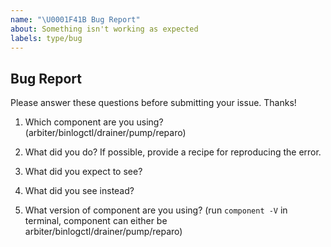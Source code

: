 ```yaml
---
name: "\U0001F41B Bug Report"
about: Something isn't working as expected
labels: type/bug
---
```


## Bug Report

Please answer these questions before submitting your issue. Thanks!

1. Which component are you using?
(arbiter/binlogctl/drainer/pump/reparo)


2. What did you do?
If possible, provide a recipe for reproducing the error.


3. What did you expect to see?



4. What did you see instead?



5. What version of component are you using?
(run `component -V` in terminal, component can either be arbiter/binlogctl/drainer/pump/reparo)


